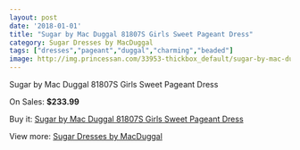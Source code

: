 ```yaml
---
layout: post
date: '2018-01-01'
title: "Sugar by Mac Duggal 81807S Girls Sweet Pageant Dress"
category: Sugar Dresses by MacDuggal
tags: ["dresses","pageant","duggal","charming","beaded"]
image: http://img.princessan.com/33953-thickbox_default/sugar-by-mac-duggal-81807s-girls-sweet-pageant-dress.jpg
---
```

Sugar by Mac Duggal 81807S Girls Sweet Pageant Dress

On Sales: **$233.99**
<a href="https://www.princessan.com/en/15835-sugar-by-mac-duggal-81807s-girls-sweet-pageant-dress.html"><amp-img layout="responsive" width="600" height="600" src="//img.princessan.com/33953-thickbox_default/sugar-by-mac-duggal-81807s-girls-sweet-pageant-dress.jpg" alt="Sugar by Mac Duggal 81807S Girls Sweet Pageant Dress 0" /></a>

Buy it: [Sugar by Mac Duggal 81807S Girls Sweet Pageant Dress](https://www.princessan.com/en/15835-sugar-by-mac-duggal-81807s-girls-sweet-pageant-dress.html "Sugar by Mac Duggal 81807S Girls Sweet Pageant Dress")

View more: [Sugar Dresses by MacDuggal](https://www.princessan.com/en/119- "Sugar Dresses by MacDuggal")